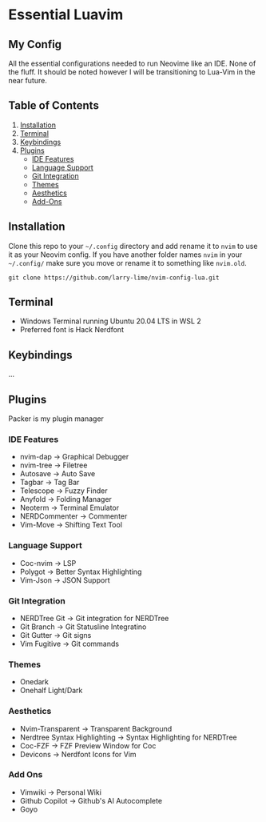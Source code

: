 # Essential Luavim

## My Config
All the essential configurations needed to run Neovime like an IDE. None of the fluff. It should be noted however I will be transitioning to Lua-Vim in the near future.

## Table of Contents
1. [Installation](#installation)
2. [Terminal](#terminal)
3. [Keybindings](#keybindings)
5. [Plugins](#plugins)
    - [IDE Features](#ide-features)
    - [Language Support](#language-support)
    - [Git Integration](#git-integration)
    - [Themes](#themes)
    - [Aesthetics](#aesthetics)
    - [Add-Ons](#add-ons)

## Installation
Clone this repo to your `~/.config` directory and add rename it to `nvim` to use it as your Neovim config. If you have another folder names `nvim` in your `~/.config/` make sure you move or rename it to something like `nvim.old`.
```
git clone https://github.com/larry-lime/nvim-config-lua.git
```

## Terminal 
- Windows Terminal running Ubuntu 20.04 LTS in WSL 2
- Preferred font is Hack Nerdfont

## Keybindings
...

## Plugins
Packer is my plugin manager

### IDE Features
- nvim-dap -> Graphical Debugger
- nvim-tree -> Filetree
- Autosave -> Auto Save
- Tagbar -> Tag Bar
- Telescope -> Fuzzy Finder
- Anyfold -> Folding Manager
- Neoterm -> Terminal Emulator
- NERDCommenter -> Commenter
- Vim-Move -> Shifting Text Tool

### Language Support
- Coc-nvim -> LSP
- Polygot -> Better Syntax Highlighting
- Vim-Json -> JSON Support

### Git Integration
- NERDTree Git -> Git integration for NERDTree
- Git Branch -> Git Statusline Integratino
- Git Gutter -> Git signs
- Vim Fugitive -> Git commands

### Themes
- Onedark
- Onehalf Light/Dark
### Aesthetics
- Nvim-Transparent -> Transparent Background
- Nerdtree Syntax Highlighting -> Syntax Highlighting for NERDTree
- Coc-FZF -> FZF Preview Window for Coc 
- Devicons -> Nerdfont Icons for Vim

### Add Ons
- Vimwiki -> Personal Wiki
- Github Copilot -> Github's AI Autocomplete
- Goyo

